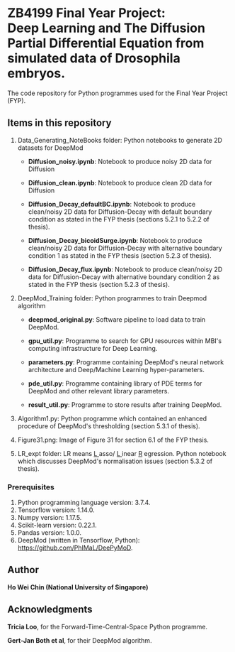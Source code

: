 # ZB4199 Final Year Project: <br/> Deep Learning and The Diffusion Partial Differential Equation from simulated data of Drosophila embryos.

The code repository for Python programmes used for the Final Year Project (FYP).

## Items in this repository

1. Data_Generating_NoteBooks folder: Python notebooks to generate 2D datasets for DeepMod

   - **Diffusion_noisy.ipynb**: Notebook to produce noisy 2D data for Diffusion
   
   - **Diffusion_clean.ipynb**: Notebook to produce clean 2D data for Diffusion
   
   - **Diffusion_Decay_defaultBC.ipynb**: Notebook to produce clean/noisy 2D data for Diffusion-Decay with default boundary condition as stated in the FYP thesis (sections 5.2.1 to 5.2.2 of thesis).
   
   - **Diffusion_Decay_bicoidSurge.ipynb**: Notebook to produce clean/noisy 2D data for Diffusion-Decay with alternative boundary condition 1 as stated in the FYP thesis (section 5.2.3 of thesis).
   
   - **Diffusion_Decay_flux.ipynb**: Notebook to produce clean/noisy 2D data for Diffusion-Decay with alternative boundary condition 2 as stated in the FYP thesis (section 5.2.3 of thesis).

2. DeepMod_Training folder: Python programmes to train Deepmod algorithm

   - **deepmod_original.py**: Software pipeline to load data to train DeepMod.
   
   - **gpu_util.py**: Programme to search for GPU resources within MBI's computing infrastructure for Deep Learning.
   
   - **parameters.py**: Programme containing DeepMod's neural network architecture and Deep/Machine Learning hyper-parameters.
   
   - **pde_util.py**: Programme containing library of PDE terms for DeepMod and other relevant library parameters.
   
   - **result_util.py**: Programme to store results after training DeepMod.

3. Algorithm1.py: Python programme which contained an enhanced procedure of DeepMod's thresholding (section 5.3.1 of thesis).
4. Figure31.png: Image of Figure 31 for section 6.1 of the FYP thesis.
5. LR_expt folder: LR means <u> L </u> asso/ <u> L </u> inear <u>R</u> egression. Python notebook which discusses DeepMod's normalisation issues (section 5.3.2 of thesis).

### Prerequisites

1. Python programming language version: 3.7.4.
2. Tensorflow version: 1.14.0.
3. Numpy version: 1.17.5.
4. Scikit-learn version: 0.22.1.
5. Pandas version: 1.0.0.
6. DeepMod (written in Tensorflow, Python): https://github.com/PhIMaL/DeePyMoD. 

## Author

**Ho Wei Chin (National University of Singapore)** 


## Acknowledgments

**Tricia Loo**, for the Forward-Time-Central-Space Python programme.

**Gert-Jan Both et al**, for their DeepMod algorithm.

